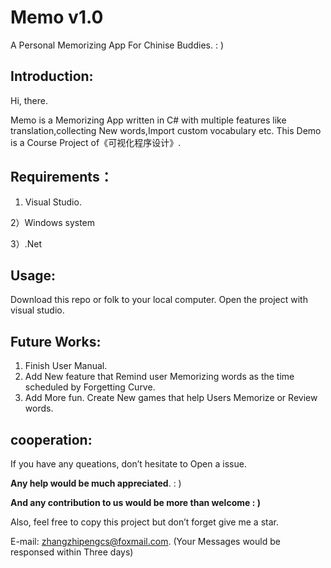 # Memo v1.0

 A Personal Memorizing App For Chinise Buddies. : )

## Introduction:

Hi, there. 

Memo is a Memorizing App written in C#  with multiple features like translation,collecting New words,Import custom vocabulary etc. This Demo is a Course Project of《可视化程序设计》.

## Requirements：

1)  Visual Studio.

2）Windows system

3）.Net 



## Usage:

Download this repo or folk to your local computer. Open the project with visual studio.



## Future Works:

1. Finish User Manual.
2. Add New feature that Remind user Memorizing words as the time scheduled by Forgetting Curve.
3. Add More fun. Create New games that help Users Memorize or Review words.



## cooperation:

If you have any queations, don’t hesitate to Open a issue. 

**Any help would be much appreciated**. : )

**And any contribution to us would be more than welcome : )**

Also, feel free to copy this project but don’t forget give me a star.

E-mail: [zhangzhipengcs@foxmail.com](mailto:zhangzhipengcs@foxmail.com). (Your Messages would be responsed within Three days)

